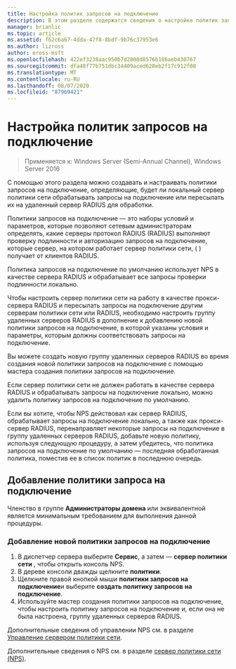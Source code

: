 ```yaml
---
title: Настройка политик запросов на подключение
description: В этом разделе содержатся сведения о настройке политик запросов на подключение на сервере политики сети в Windows Server 2016.
manager: brianlic
ms.topic: article
ms.assetid: f62c6a67-4dda-47f8-8bdf-9b76c37953e6
ms.author: lizross
author: eross-msft
ms.openlocfilehash: 422ef3238aac950b7d2808d8576b186aeb430767
ms.sourcegitcommit: dfa48f77b751dbc34409aced628eb2f17c912f08
ms.translationtype: MT
ms.contentlocale: ru-RU
ms.lasthandoff: 08/07/2020
ms.locfileid: "87969421"
---
```

# <a name="configure-connection-request-policies"></a>Настройка политик запросов на подключение

>Применяется к: Windows Server (Semi-Annual Channel), Windows Server 2016

С помощью этого раздела можно создавать и настраивать политики запросов на подключение, определяющие, будет ли локальный сервер политики сети обрабатывать запросы на подключение или пересылать их на удаленный сервер RADIUS для обработки.

Политики запросов на подключение — это наборы условий и параметров, которые позволяют сетевым администраторам определять, какие серверы протокол RADIUS (RADIUS) выполняют проверку подлинности и авторизацию запросов на подключение, которые сервер, на котором работает сервер политики сети, \( \) получает от клиентов RADIUS.

Политика запросов на подключение по умолчанию использует NPS в качестве сервера RADIUS и обрабатывает все запросы проверки подлинности локально.

Чтобы настроить сервер политики сети на работу в качестве прокси-сервера RADIUS и пересылать запросы на подключение другим серверам политики сети или RADIUS, необходимо настроить группу удаленных серверов RADIUS в дополнение к добавлению новой политики запросов на подключение, в которой указаны условия и параметры, которым должны соответствовать запросы на подключение.

Вы можете создать новую группу удаленных серверов RADIUS во время создания новой политики запросов на подключение с помощью мастера создания политики запросов на подключение.

Если сервер политики сети не должен работать в качестве сервера RADIUS и обрабатывать запросы на подключение локально, можно удалить политику запросов на подключение по умолчанию.

Если вы хотите, чтобы NPS действовал как сервер RADIUS, обрабатывает запросы на подключение локально, а также как прокси-сервер RADIUS, перенаправляет некоторые запросы на подключение в группу удаленных серверов RADIUS, добавьте новую политику, используя следующую процедуру, а затем убедитесь, что политика запросов на подключение по умолчанию — последняя обработанная политика, поместив ее в список политик в последнюю очередь.

## <a name="add-a-connection-request-policy"></a>Добавление политики запроса на подключение

Членство в группе **Администраторы домена** или эквивалентной является минимальным требованием для выполнения данной процедуры.

### <a name="to-add-a-new-connection-request-policy"></a>Добавление новой политики запросов на подключение

1. В диспетчер сервера выберите **Сервис**, а затем — **сервер политики сети** , чтобы открыть консоль NPS.
2. В дереве консоли дважды щелкните **политики**.
3. Щелкните правой кнопкой мыши **политики запросов на подключение**и выберите **создать политику запросов на подключение**.
4. Используйте мастер создания политики запросов на подключение, чтобы настроить политику запросов на подключение и, если она не была настроена, группу удаленных серверов RADIUS.


Дополнительные сведения об управлении NPS см. в разделе [Управление сервером политики сети](nps-manage-top.md).

Дополнительные сведения о NPS см. в разделе [сервер политики сети (NPS)](nps-top.md).


